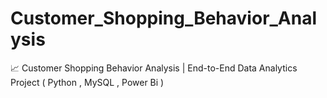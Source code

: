 # Customer_Shopping_Behavior_Analysis
 📈 Customer Shopping Behavior Analysis | End-to-End Data Analytics Project ( Python , MySQL , Power Bi )
